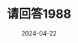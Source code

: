 ---
layout: movie-review
title: 请回答1988
description: >
  终于看完了这部豆瓣高分电视剧榜no.1，一些搞笑而琐碎的日常夹杂着一些煽情的鸡汤。“人无法同时拥有青春和对青春的感受”，最后一集看见双门洞最终人去楼空还是挺唏嘘的。里面几对cp有些一言难尽，金正峰和张曼玉稍微正常一点儿，相对来说更喜欢邻里关系的刻画。
category: 剧集
img: assets/img/movie/2024/qing_hui_da_1988.webp
star: 4
date: 2024-04-22
---